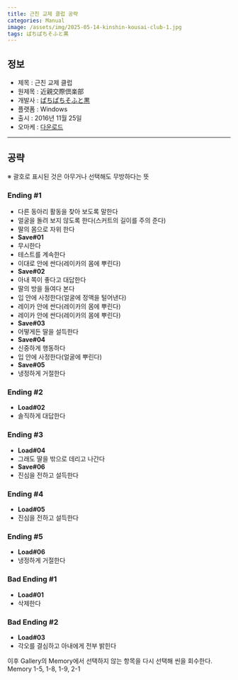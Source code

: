 ```yaml
---
title: 근친 교제 클럽 공략
categories: Manual
image: /assets/img/2025-05-14-kinshin-kousai-club-1.jpg
tags: ぱちぱちそふと黒 
---
```


## 정보

* 제목 : 근친 교제 클럽
* 원제목 : 近親交際倶楽部
* 개발사 : [ぱちぱちそふと黒 ](/tags/ぱちぱちそふと黒)
* 플랫폼 : Windows
* 출시 : 2016년 11월 25일
* 오마케 : [다운로드](/assets/omake/kinshin-kousai-club.zip)

---

## 공략

※ 괄호로 표시된 것은 아무거나 선택해도 무방하다는 뜻  

### Ending #1
* 다른 동아리 활동을 찾아 보도록 말한다
* 얼굴을 돌려 보지 않도록 한다(스커트의 길이를 주의 준다)
* 딸의 몸으로 자위 한다
* **Save#01**
* 무시한다
* 테스트를 계속한다
* 이대로 안에 싼다(레이카의 몸에 뿌린다)
* **Save#02**
* 아내 쪽이 좋다고 대답한다
* 딸의 방을 들여다 본다
* 입 안에 사정한다(얼굴에 정액을 털어낸다)
* 레이카 안에 싼다(레이카의 몸에 뿌린다)
* 레이카 안에 싼다(레이카의 몸에 뿌린다)
* **Save#03**
* 어떻게든 딸을 설득한다
* **Save#04**
* 신중하게 행동하다
* 입 안에 사정한다(얼굴에 뿌린다)
* **Save#05**
* 냉정하게 거절한다

### Ending #2

* **Load#02**
* 솔직하게 대답한다

### Ending #3

* **Load#04**
* 그래도 딸을 밖으로 데리고 나간다
* **Save#06**
* 진심을 전하고 설득한다

### Ending #4
* **Load#05**
* 진심을 전하고 설득한다

### Ending #5
* **Load#06**
* 냉정하게 거절한다

### Bad Ending #1

* **Load#01**
* 삭제한다

### Bad Ending #2

* **Load#03**
* 각오를 결심하고 아내에게 전부 밝힌다

이후 Gallery의 Memory에서 선택하지 않는 항목을 다시 선택해 씬을 회수한다.  
Memory 1-5, 1-8, 1-9, 2-1  